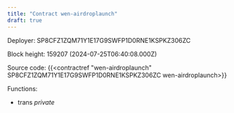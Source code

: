 ```yaml
---
title: "Contract wen-airdroplaunch"
draft: true
---
```

Deployer: SP8CFZ1ZQM71Y1E17G9SWFP1D0RNE1KSPKZ306ZC


 



Block height: 159207 (2024-07-25T06:40:08.000Z)

Source code: {{<contractref "wen-airdroplaunch" SP8CFZ1ZQM71Y1E17G9SWFP1D0RNE1KSPKZ306ZC wen-airdroplaunch>}}

Functions:

* trans _private_
